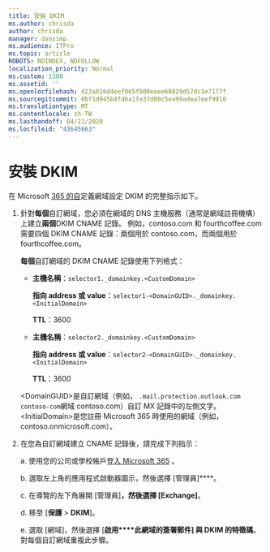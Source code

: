 ```yaml
---
title: 安裝 DKIM
ms.author: chrisda
author: chrisda
manager: dansimp
ms.audience: ITPro
ms.topic: article
ROBOTS: NOINDEX, NOFOLLOW
localization_priority: Normal
ms.custom: 1388
ms.assetid: ''
ms.openlocfilehash: d23a816d4eef065f800eaee60829d57dc1e7177f
ms.sourcegitcommit: 6bf1d945b4fd6a1fe37d00c5ea99adea7eef9910
ms.translationtype: MT
ms.contentlocale: zh-TW
ms.lasthandoff: 04/21/2020
ms.locfileid: "43645663"
---
```

# <a name="setup-dkim"></a>安裝 DKIM

在 Microsoft [365 的自](https://docs.microsoft.com/office365/SecurityCompliance/use-dkim-to-validate-outbound-email#what-you-need-to-do-to-manually-set-up-dkim-in-office-365)定義網域設定 DKIM 的完整指示如下。

1. 針對**每個**自訂網域，您必須在網域的 DNS 主機服務（通常是網域註冊機構）上建立**兩個**DKIM CNAME 記錄。 例如，contoso.com 和 fourthcoffee.com 需要四個 DKIM CNAME 記錄：兩個用於 contoso.com，而兩個用於 fourthcoffee.com。

   **每個**自訂網域的 DKIM CNAME 記錄使用下列格式：

   - **主機名稱**：`selector1._domainkey.<CustomDomain>`

     **指向 address 或 value**：`selector1-<DomainGUID>._domainkey.<InitialDomain>`

     **TTL**：3600

   - **主機名稱**：`selector2._domainkey.<CustomDomain>`

     **指向 address 或 value**：`selector2-<DomainGUID>._domainkey.<InitialDomain>`

     **TTL**：3600

   \<DomainGUID\>是自訂網域（例如， `.mail.protection.outlook.com` `contoso-com`網域 contoso.com）自訂 MX 記錄中的左側文字。 \<InitialDomain\>是您註冊 Microsoft 365 時使用的網域（例如，contoso.onmicrosoft.com）。

2. 在您為自訂網域建立 CNAME 記錄後，請完成下列指示：

   a. 使用您的公司或學校帳戶登[入 Microsoft 365](https://support.office.microsoft.com/article/e9eb7d51-5430-4929-91ab-6157c5a050b4) 。

   b. 選取左上角的應用程式啟動器圖示，然後選擇 [管理員]****。

   c. 在導覽的左下角展開 [管理員]****，然後選擇 [Exchange]****。

   d. 移至 [**保護** > **DKIM**]。

   e. 選取 [網域]，然後選擇 [**啟用****此網域的簽署郵件] 與 DKIM 的特徵碼**。 對每個自訂網域重複此步驟。
